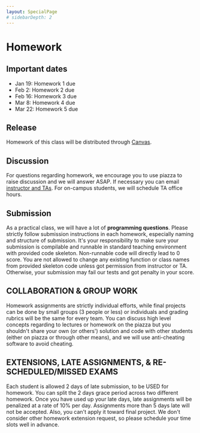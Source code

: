 ```yaml
---
layout: SpecialPage
# sidebarDepth: 2
---
```

# Homework

<!-- subtitle: Homwork description and submission -->

## Important dates

- Jan 19: Homework 1 due
- Feb 2: Homework 2 due
- Feb 16: Homework 3 due
- Mar 8: Homework 4 due
- Mar 22: Homework 5 due

## Release

Homework of this class will be distributed through [Canvas](http://gatech.instructure.com/).

## Discussion

For questions regarding homework, we encourage you to use piazza to raise discussion and we will answer ASAP. If necessary you can email [instructor and TAs](/contact.html). For on-campus students, we will schedule TA office hours.

## Submission

As a practical class, we will have a lot of **programming questions**. Please strictly follow submission instructions in each homework, especially naming and structure of submission. It's your responsibility to make sure your submission is compilable and runnable in standard teaching environment with provided code skeleton. Non-runnable code will directly lead to 0 score. You are not allowed to change any existing function or class names from provided skeleton code unless got permission from instructor or TA. Otherwise, your submission may fail our tests and got penalty in your score.

## COLLABORATION & GROUP WORK

Homework assignments are strictly individual efforts, while final projects can be done by small groups (3 people or less) or individuals and grading rubrics will be the same for every team. You can discuss high level concepts regarding to lectures or homework on the piazza but you shouldn't share your own (or others') solution and code with other students (either on piazza or through other means), and we will use anti-cheating software to avoid cheating.

## EXTENSIONS, LATE ASSIGNMENTS, & RE-SCHEDULED/MISSED EXAMS

Each student is allowed 2 days of late submission, to be USED for homework. You can split the 2 days grace period across two different homework. Once you have used up your late days, late assignments will be penalized at a rate of 10% per day. Assignments more than 5 days late will not be accepted. Also, you can't apply it toward final project. We don't consider other homework extension request, so please schedule your time slots well in advance.
